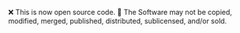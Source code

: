 ❌ This is now open source code.
🚫 The Software may not be copied, modified, merged, published, distributed, sublicensed, and/or sold.
